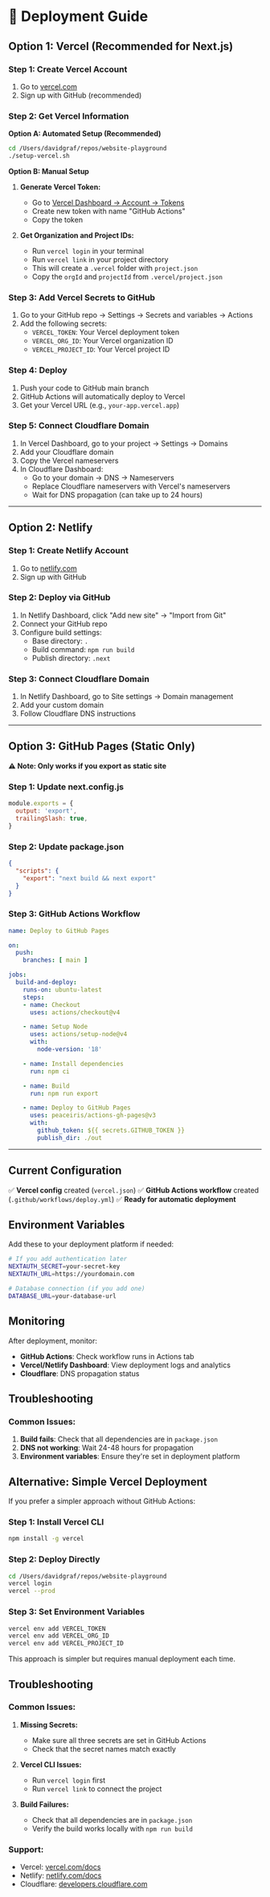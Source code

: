 # 🚀 Deployment Guide

## Option 1: Vercel (Recommended for Next.js)

### Step 1: Create Vercel Account
1. Go to [vercel.com](https://vercel.com)
2. Sign up with GitHub (recommended)

### Step 2: Get Vercel Information
**Option A: Automated Setup (Recommended)**
```bash
cd /Users/davidgraf/repos/website-playground
./setup-vercel.sh
```

**Option B: Manual Setup**
1. **Generate Vercel Token:**
   - Go to [Vercel Dashboard → Account → Tokens](https://vercel.com/account/tokens)
   - Create new token with name "GitHub Actions"
   - Copy the token

2. **Get Organization and Project IDs:**
   - Run `vercel login` in your terminal
   - Run `vercel link` in your project directory
   - This will create a `.vercel` folder with `project.json`
   - Copy the `orgId` and `projectId` from `.vercel/project.json` 

### Step 3: Add Vercel Secrets to GitHub
1. Go to your GitHub repo → Settings → Secrets and variables → Actions
2. Add the following secrets:
   - `VERCEL_TOKEN`: Your Vercel deployment token
   - `VERCEL_ORG_ID`: Your Vercel organization ID
   - `VERCEL_PROJECT_ID`: Your Vercel project ID

### Step 4: Deploy
1. Push your code to GitHub main branch
2. GitHub Actions will automatically deploy to Vercel
3. Get your Vercel URL (e.g., `your-app.vercel.app`)

### Step 5: Connect Cloudflare Domain
1. In Vercel Dashboard, go to your project → Settings → Domains
2. Add your Cloudflare domain
3. Copy the Vercel nameservers
4. In Cloudflare Dashboard:
   - Go to your domain → DNS → Nameservers
   - Replace Cloudflare nameservers with Vercel's nameservers
   - Wait for DNS propagation (can take up to 24 hours)

---

## Option 2: Netlify

### Step 1: Create Netlify Account
1. Go to [netlify.com](https://netlify.com)
2. Sign up with GitHub

### Step 2: Deploy via GitHub
1. In Netlify Dashboard, click "Add new site" → "Import from Git"
2. Connect your GitHub repo
3. Configure build settings:
   - Base directory: `.`
   - Build command: `npm run build`
   - Publish directory: `.next`

### Step 3: Connect Cloudflare Domain
1. In Netlify Dashboard, go to Site settings → Domain management
2. Add your custom domain
3. Follow Cloudflare DNS instructions

---

## Option 3: GitHub Pages (Static Only)

**⚠️ Note: Only works if you export as static site**

### Step 1: Update next.config.js
```javascript
module.exports = {
  output: 'export',
  trailingSlash: true,
}
```

### Step 2: Update package.json
```json
{
  "scripts": {
    "export": "next build && next export"
  }
}
```

### Step 3: GitHub Actions Workflow
```yaml
name: Deploy to GitHub Pages

on:
  push:
    branches: [ main ]

jobs:
  build-and-deploy:
    runs-on: ubuntu-latest
    steps:
    - name: Checkout
      uses: actions/checkout@v4

    - name: Setup Node
      uses: actions/setup-node@v4
      with:
        node-version: '18'

    - name: Install dependencies
      run: npm ci

    - name: Build
      run: npm run export

    - name: Deploy to GitHub Pages
      uses: peaceiris/actions-gh-pages@v3
      with:
        github_token: ${{ secrets.GITHUB_TOKEN }}
        publish_dir: ./out
```

---

## Current Configuration

✅ **Vercel config** created (`vercel.json`)
✅ **GitHub Actions workflow** created (`.github/workflows/deploy.yml`)
✅ **Ready for automatic deployment**

## Environment Variables

Add these to your deployment platform if needed:

```bash
# If you add authentication later
NEXTAUTH_SECRET=your-secret-key
NEXTAUTH_URL=https://yourdomain.com

# Database connection (if you add one)
DATABASE_URL=your-database-url
```

## Monitoring

After deployment, monitor:
- **GitHub Actions**: Check workflow runs in Actions tab
- **Vercel/Netlify Dashboard**: View deployment logs and analytics
- **Cloudflare**: DNS propagation status

## Troubleshooting

### Common Issues:

1. **Build fails**: Check that all dependencies are in `package.json`
2. **DNS not working**: Wait 24-48 hours for propagation
3. **Environment variables**: Ensure they're set in deployment platform

## Alternative: Simple Vercel Deployment

If you prefer a simpler approach without GitHub Actions:

### Step 1: Install Vercel CLI
```bash
npm install -g vercel
```

### Step 2: Deploy Directly
```bash
cd /Users/davidgraf/repos/website-playground
vercel login
vercel --prod
```

### Step 3: Set Environment Variables
```bash
vercel env add VERCEL_TOKEN
vercel env add VERCEL_ORG_ID
vercel env add VERCEL_PROJECT_ID
```

This approach is simpler but requires manual deployment each time.

## Troubleshooting

### Common Issues:

1. **Missing Secrets:**
   - Make sure all three secrets are set in GitHub Actions
   - Check that the secret names match exactly

2. **Vercel CLI Issues:**
   - Run `vercel login` first
   - Run `vercel link` to connect the project

3. **Build Failures:**
   - Check that all dependencies are in `package.json`
   - Verify the build works locally with `npm run build`

### Support:
- Vercel: [vercel.com/docs](https://vercel.com/docs)
- Netlify: [netlify.com/docs](https://docs.netlify.com)
- Cloudflare: [developers.cloudflare.com](https://developers.cloudflare.com)
